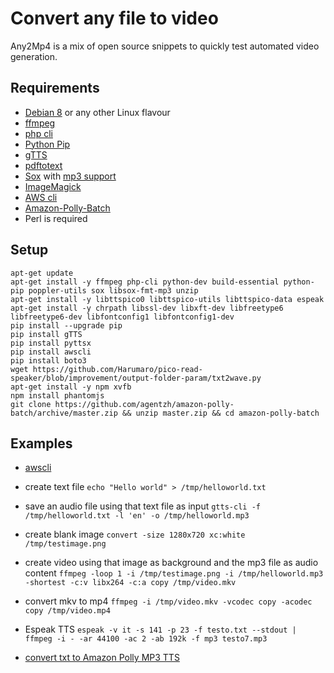 # Convert any file to video

Any2Mp4 is a mix of open source snippets to quickly test automated video generation.

## Requirements

- [Debian 8](https://www.debian.org) or any other Linux flavour
- [ffmpeg](https://www.ffmpeg.org/)
- [php cli](http://php.net/manual/en/features.commandline.php)
- [Python Pip](https://pypi.python.org/pypi/pip)
- [gTTS](https://github.com/pndurette/gTTS)
- [pdftotext](https://linux.die.net/man/1/pdftotext)
- [Sox](http://sox.sourceforge.net/) with [mp3 support](https://superuser.com/questions/421153/how-to-add-a-mp3-handler-to-sox/421168)
- [ImageMagick](https://www.imagemagick.org/script/index.php)
- [AWS cli](https://aws.amazon.com/it/blogs/aws/polly-text-to-speech-in-47-voices-and-24-languages/)
- [Amazon-Polly-Batch](https://github.com/agentzh/amazon-polly-batch)
- Perl is required

## Setup

```
apt-get update
apt-get install -y ffmpeg php-cli python-dev build-essential python-pip poppler-utils sox libsox-fmt-mp3 unzip
apt-get install -y libttspico0 libttspico-utils libttspico-data espeak
apt-get install -y chrpath libssl-dev libxft-dev libfreetype6 libfreetype6-dev libfontconfig1 libfontconfig1-dev
pip install --upgrade pip
pip install gTTS
pip install pyttsx
pip install awscli
pip install boto3
wget https://github.com/Harumaro/pico-read-speaker/blob/improvement/output-folder-param/txt2wave.py
apt-get install -y npm xvfb
npm install phantomjs
git clone https://github.com/agentzh/amazon-polly-batch/archive/master.zip && unzip master.zip && cd amazon-polly-batch
```

## Examples

- [awscli](https://gist.github.com/anamorph/aaf8434d3bbad92059b3)

- create text file
`echo "Hello world" > /tmp/helloworld.txt`

- save an audio file using that text file as input
`gtts-cli -f /tmp/helloworld.txt -l 'en' -o /tmp/helloworld.mp3`

- create blank image
`convert -size 1280x720 xc:white /tmp/testimage.png`

- create video using that image as background and the mp3 file as audio content
`ffmpeg -loop 1 -i /tmp/testimage.png -i /tmp/helloworld.mp3 -shortest -c:v libx264 -c:a copy /tmp/video.mkv`

- convert mkv to mp4
`ffmpeg -i /tmp/video.mkv -vcodec copy -acodec copy /tmp/video.mp4`

- Espeak TTS
`espeak -v it -s 141 -p 23 -f testo.txt --stdout | ffmpeg -i - -ar 44100 -ac 2 -ab 192k -f mp3 testo7.mp3`

- [convert txt to Amazon Polly MP3 TTS](https://github.com/fabriziosalmi/any-to-mp4/blob/master/txt2mp3_tts_amazon.md)

